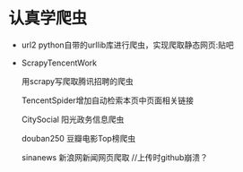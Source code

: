 # 认真学爬虫 #
- url2 python自带的urllib库进行爬虫，实现爬取静态网页:贴吧


- ScrapyTencentWork

    用scrapy写爬取腾讯招聘的爬虫

    TencentSpider增加自动检索本页中页面相关链接

    CitySocial 阳光政务信息爬虫

    douban250 豆瓣电影Top榜爬虫

    sinanews 新浪网新闻网页爬取 //上传时github崩溃？